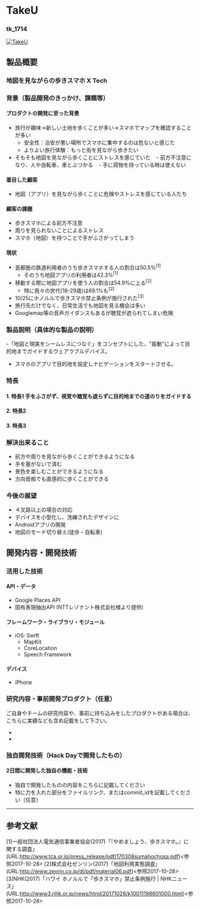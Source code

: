# TakeU
### tk_1714

[![TakeU](https://raw.github.com/GabLeRoux/WebMole/master/ressources/WebMole_Youtube_Video.png)](https://www.youtube.com/channel/UC4PtjOfZTbVp9DwtJv82Lzg)

## 製品概要
### 地図を見ながらの歩きスマホ X Tech

### 背景（製品開発のきっかけ、課題等）
#### プロダクトの開発に至った背景
- 旅行が趣味→新しい土地を歩くことが多い→スマホでマップを確認することが多い
    - 安全性：治安が悪い場所でスマホに集中するのは危ないと感じた
    - よりよい旅行体験：もっと街を見ながら歩きたい
- そもそも地図を見ながら歩くことにストレスを感じていた
    - 前方不注意になり、人や自転車、車とぶつかる
    - 手に荷物を持っている時は使えない

#### 着目した顧客
- 地図（アプリ）を見ながら歩くことに危険やストレスを感じている人たち

#### 顧客の課題
- 歩きスマホによる前方不注意
- 周りを見られないことによるストレス
- スマホ（地図）を持つことで手がふさがってしまう

#### 現状
- 首都圏の鉄道利用者のうち歩きスマホする人の割合は50.5%<sup>[1]</sup>
    - そのうち地図アプリの利用者は42.3%<sup>[1]</sup>
- 移動する際に地図アプリを使う人の割合は54.9%に上る<sup>[2]</sup>
    - 特に我々の世代(18-29歳)は69.1%も<sup>[2]</sup>
- 10/25にホノルルで歩きスマホ禁止条例が施行された<sup>[3]</sup>
- 旅行先だけでなく、日常生活でも地図を見る機会は多い
- Googlemap等の音声ガイダンスもあるが聴覚が遮られてしまい危険

### 製品説明（具体的な製品の説明）
-「地図と現実をシームレスにつなぐ」をコンセプトにした、"振動"によって目的地までガイドするウェアラブルデバイス。
- スマホのアプリで目的地を設定しナビゲーションをスタートさせる。

### 特長

#### 1. 特長1 手をふさがず、視覚や聴覚も遮らずに目的地までの道のりをガイドする

#### 2. 特長2 

#### 3. 特長3 

### 解決出来ること
- 前方や周りを見ながら歩くことができるようになる
- 手を塞がないで済む
- 景色を楽しむことができるようになる
- 方向音痴でも直感的に歩くことができる

### 今後の展望
- ４叉路以上の場合の対応
- デバイスを小型化し、洗練されたデザインに
- Androidアプリの開発
- 地図のモード切り替え(徒歩・自転車)

## 開発内容・開発技術
### 活用した技術
#### API・データ

- Google Places API
- 固有表現抽出API (NTTレゾナント株式会社様より提供)

#### フレームワーク・ライブラリ・モジュール
* iOS: Swift
    * MapKit
    * CoreLocation
    * Speech Framework
    
#### デバイス
* iPhone

### 研究内容・事前開発プロダクト（任意）
ご自身やチームの研究内容や、事前に持ち込みをしたプロダクトがある場合は、こちらに実績なども含め記載をして下さい。

*
*


### 独自開発技術（Hack Dayで開発したもの）
#### 2日間に開発した独自の機能・技術
* 独自で開発したものの内容をこちらに記載してください
* 特に力を入れた部分をファイルリンク、またはcommit_idを記載してください（任意）


---

## 参考文献
[1]一般社団法人電気通信事業者協会(2017)「『やめましょう、歩きスマホ。』に関する調査」(URL:http://www.tca.or.jp/press_release/pdf/170308sumahochosa.pdf)<参照2017-10-28>
[2]株式会社ゼンリン(2017)「地図利用実態調査」(URL:http://www.zenrin.co.jp/dl/pdf/material06.pdf)<参照2017-10-28>
[3]NHK(2017)「ハワイ ホノルルで「歩きスマホ」禁止条例施行 | NHKニュース」(URL:http://www3.nhk.or.jp/news/html/20171026/k10011198601000.html)<参照2017-10-28>
